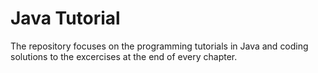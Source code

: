 # Java Tutorial

The repository focuses on the programming tutorials in Java and coding solutions to the excercises at the end of every chapter.
